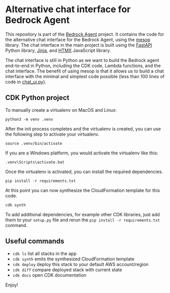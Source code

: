 
# Alternative chat interface for Bedrock Agent

This repository is part of the [Bedrock Agent](https://github.com/guyernest/bedrock-agent) project. It contains the code for the alternative chat interface for the Bedrock Agent, using the [mesop](https://google.github.io/mesop/) library. The chat interface in the main project is built using the [FastAPI](https://fastapi.tiangolo.com/) Python library, [Jinja](https://jinja.palletsprojects.com/), and [HTMX](https://htmx.org/) JavaScript library.

The chat interface is still in Python as we want to build the Bedrock agent end-to-end in Python, including the CDK code, Lambda functions, and the chat interface. The benefit of using mesop is that it allows us to build a chat interface with the minimal and simplest code possible (less than 100 lines of code in [chat_ui.py](chat_ui.py)).

## CDK Python project

To manually create a virtualenv on MacOS and Linux:

```shell
python3 -m venv .venv
```

After the init process completes and the virtualenv is created, you can use the following
step to activate your virtualenv.

```shell
source .venv/bin/activate
```

If you are a Windows platform, you would activate the virtualenv like this:

```shell
.venv\Scripts\activate.bat
```

Once the virtualenv is activated, you can install the required dependencies.

```shell
pip install -r requirements.txt
```

At this point you can now synthesize the CloudFormation template for this code.

```shell
cdk synth
```

To add additional dependencies, for example other CDK libraries, just add
them to your `setup.py` file and rerun the `pip install -r requirements.txt`
command.

## Useful commands

 * `cdk ls`          list all stacks in the app
 * `cdk synth`       emits the synthesized CloudFormation template
 * `cdk deploy`      deploy this stack to your default AWS account/region
 * `cdk diff`        compare deployed stack with current state
 * `cdk docs`        open CDK documentation

Enjoy!
